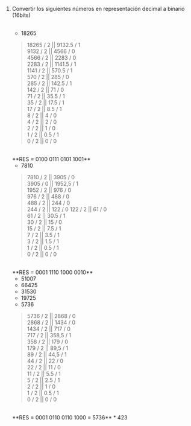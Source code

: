 1. Convertir los siguientes números en representación decimal a binario (16bits)
<br><br>
    * 18265    
    >18265 / 2 || 9132.5 / 1  
    9132 / 2 || 4566 / 0    
    4566 / 2 || 2283 / 0    
    2283 / 2 || 1141.5 / 1  
    1141 / 2 || 570.5 / 1   
    570 / 2 || 285 / 0  
    285 / 2 || 142.5 / 1    
    142 / 2 || 71 / 0   
    71 / 2 || 35.5 / 1  
    35 / 2 || 17.5 / 1  
    17 / 2 || 8.5 / 1   
    8 / 2 || 4 / 0  
    4 / 2 || 2 / 0  
    2 / 2 || 1 / 0  
    1 / 2 || 0.5 / 1    
    0 / 2 || 0 / 0  
    <br>
    **RES = 0100 0111 0101 1001**

    * 7810  
    > 7810 / 2 || 3905 / 0  
    3905 / 0   || 1952,5 / 1    
    1952 / 2 || 976 / 0     
    976 / 2 || 488 / 0  
    488 / 2 || 244 / 0  
    244 / 2 || 122 / 0
    122 / 2 || 61 / 0   
    61 / 2 || 30.5 / 1  
    30 / 2 || 15 / 0    
    15 / 2 || 7.5 / 1   
    7 / 2 || 3.5 / 1    
    3 / 2 || 1.5 / 1    
    1 / 2 || 0.5 / 1    
    0 / 2 || 0 / 0  
    <br>
    **RES = 0001 1110 1000 0010**

    * 51007
    * 66425
    * 31530
    * 19725
    * 5736
    > 5736 / 2 || 2868 / 0  
    2868 / 2 || 1434 / 0    
    1434 / 2 || 717 / 0     
    717 / 2 || 358,5 / 1    
    358 / 2 || 179 / 0      
    179 / 2 || 89,5 / 1     
    89 / 2 || 44,5 / 1  
    44 / 2 || 22 / 0    
    22 / 2 || 11 / 0    
    11 / 2 || 5.5 / 1   
    5 / 2 || 2.5 / 1    
    2 / 2 || 1 / 0  
    1 / 2 || 0.5 / 1    
    0 / 2 || 0 / 0  
    <br>
    **RES = 0001 0110 0110 1000 = 5736**
    * 423